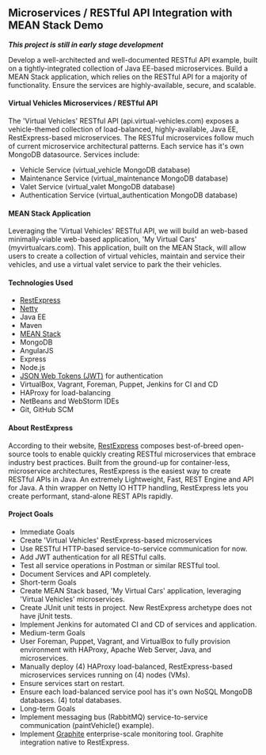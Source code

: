 ## Microservices / RESTful API Integration with MEAN Stack Demo
**_This project is still in early stage development_**

Develop a well-architected and well-documented RESTful API example, built on a tightly-integrated collection of Java EE-based microservices. Build a MEAN Stack application, which relies on the RESTful API for a majority of functionality. Ensure the services are highly-available, secure, and scalable.

#### Virtual Vehicles Microservices / RESTful API
The 'Virtual Vehicles' RESTful API (api.virtual-vehicles.com) exposes a vehicle-themed collection of load-balanced, highly-available, Java EE, RestExpress-based microservices. The RESTful microservices follow much of current microservice architectural patterns. Each service has it's own MongoDB datasource. Services include:
* Vehicle Service (virtual_vehicle MongoDB database)
* Maintenance Service (virtual_maintenance MongoDB database)
* Valet Service (virtual_valet MongoDB database)
* Authentication Service (virtual_authentication MongoDB database)

#### MEAN Stack Application
Leveraging the 'Virtual Vehicles' RESTful API, we will build an web-based minimally-viable web-based application, 'My Virtual Cars' (myvirtualcars.com). This application, built on the MEAN Stack, will allow users to create a collection of virtual vehicles, maintain and service their vehicles, and use a virtual valet service to park the their vehicles.

#### Technologies Used
* [RestExpress](http://search.maven.org/#artifactdetails%7Ccom.strategicgains.archetype%7Crestexpress-mongodb%7C1.15%7Cmaven-archetype)
* [Netty](http://netty.io/)
* Java EE
* Maven
* [MEAN Stack](http://mean.io/#!/)
 * MongoDB
 * AngularJS
 * Express
 * Node.js
 * [JSON Web Tokens (JWT)](http://jwt.io) for authentication
* VirtualBox, Vagrant, Foreman, Puppet, Jenkins for CI and CD
* HAProxy for load-balancing
* NetBeans and WebStorm IDEs
* Git, GitHub SCM

#### About RestExpress
According to their website, [RestExpress](https://github.com/RestExpress) composes best-of-breed open-source tools to enable quickly creating RESTful microservices that embrace industry best practices. Built from the ground-up for container-less, microservice architectures, RestExpress is the easiest way to create RESTful APIs in Java. An extremely Lightweight, Fast, REST Engine and API for Java. A thin wrapper on Netty IO HTTP handling, RestExpress lets you create performant, stand-alone REST APIs rapidly.

#### Project Goals
* Immediate Goals
 * Create 'Virtual Vehicles' RestExpress-based microservices
 * Use RESTful HTTP-based service-to-service communication for now.
 * Add JWT authentication for all RESTful calls.
 * Test all service operations in Postman or similar RESTful tool.
 * Document Services and API completely.
* Short-term Goals
 * Create MEAN Stack based, 'My Virtual Cars' application, leveraging 'Virtual Vehicles' microservices.
 * Create JUnit unit tests in project. New RestExpress archetype does not have jUnit tests.
 * Implement Jenkins for automated CI and CD of services and application.
* Medium-term Goals
 * User Foreman, Puppet, Vagrant, and VirtualBox to fully provision environment with HAProxy, Apache Web Server, Java, and microservices.
 * Manually deploy (4) HAProxy load-balanced, RestExpress-based microservices services running on (4) nodes (VMs).
 * Ensure services start on restart.
 * Ensure each load-balanced service pool has it's own NoSQL MongoDB databases. (4) total databases.
* Long-term Goals
 * Implement messaging bus (RabbitMQ) service-to-service communication (paintVehicle() example).
 * Implement [Graphite](http://graphite.readthedocs.org/en/latest/overview.html) enterprise-scale monitoring tool. Graphite integration native to RestExpress.